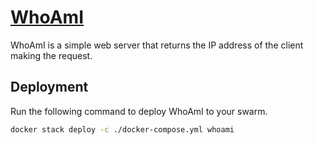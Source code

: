 # [WhoAmI](https://github.com/traefik/whoami)

WhoAmI is a simple web server that returns the IP address of the client making the request.

## Deployment

Run the following command to deploy WhoAmI to your swarm.

```bash
docker stack deploy -c ./docker-compose.yml whoami
```
